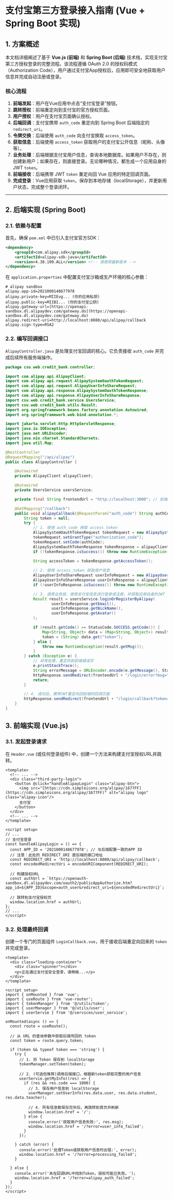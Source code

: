 
# 支付宝第三方登录接入指南 (Vue + Spring Boot 实现)

## 1. 方案概述

本文档详细阐述了基于 **Vue.js (前端)** 和 **Spring Boot (后端)** 技术栈，实现支付宝第三方授权登录的完整流程。该流程遵循 OAuth 2.0 的授权码模式（Authorization Code），用户通过支付宝App授权后，应用即可安全地获取用户信息并完成自动注册或登录。

### 核心流程

1.  **前端发起**：用户在Vue应用中点击“支付宝登录”按钮。
2.  **跳转授权**：前端重定向到支付宝的官方授权页面。
3.  **用户授权**：用户在支付宝页面确认授权。
4.  **后端回调**：支付宝携带 `auth_code` 重定向到 Spring Boot 后端指定的 `redirect_uri`。
5.  **令牌交换**：后端使用 `auth_code` 向支付宝换取 `access_token`。
6.  **获取信息**：后端使用 `access_token` 获取用户的支付宝公开信息（昵称、头像等）。
7.  **业务处理**：后端根据支付宝用户信息，查询本地数据库。如果用户不存在，则创建新用户；如果存在，则直接登录。无论哪种情况，都生成一个应用自身的 JWT `token`。
8.  **前端接收**：后端携带 JWT `token` 重定向回 Vue 应用的特定回调页面。
9.  **完成登录**：Vue应用获取 `token`，保存到本地存储（localStorage），并更新用户状态，完成整个登录闭环。

---

## 2. 后端实现 (Spring Boot)

### 2.1. 依赖与配置

首先，确保 `pom.xml` 中已引入支付宝官方SDK：

```xml
<dependency>
    <groupId>com.alipay.sdk</groupId>
    <artifactId>alipay-sdk-java</artifactId>
    <version>4.38.100.ALL</version> <!-- 请使用最新版本 -->
</dependency>
```

在 `application.properties` 中配置支付宝沙箱或生产环境的核心参数：

```properties
# alipay sandbox
alipay.app-id=2021000148677978
alipay.private-key=MIIEvg... (你的应用私钥)
alipay.public-key=MIIBI... (你的支付宝公钥)
alipay.gateway-url=[https://openapi-sandbox.dl.alipaydev.com/gateway.do](https://openapi-sandbox.dl.alipaydev.com/gateway.do)
alipay.redirect-uri=http://localhost:8080/api/alipay/callback
alipay.sign-type=RSA2
```

### 2.2. 编写回调接口

`AlipayController.java` 是处理支付宝回调的核心。它负责接收 `auth_code` 并完成后续所有服务端操作。

```java
package csu.web.credit_bank.controller;

import com.alipay.api.AlipayClient;
import com.alipay.api.request.AlipaySystemOauthTokenRequest;
import com.alipay.api.request.AlipayUserInfoShareRequest;
import com.alipay.api.response.AlipaySystemOauthTokenResponse;
import com.alipay.api.response.AlipayUserInfoShareResponse;
import csu.web.credit_bank.service.UsersService;
import csu.web.credit_bank.utils.Result;
import org.springframework.beans.factory.annotation.Autowired;
import org.springframework.web.bind.annotation.*;

import jakarta.servlet.http.HttpServletResponse;
import java.io.IOException;
import java.net.URLEncoder;
import java.nio.charset.StandardCharsets;
import java.util.Map;

@RestController
@RequestMapping("/api/alipay")
public class AlipayController {

    @Autowired
    private AlipayClient alipayClient;

    @Autowired
    private UsersService usersService;

    private final String frontendUrl = "http://localhost:3000"; // 前端应用地址

    @GetMapping("/callback")
    public void alipayCallback(@RequestParam("auth_code") String authCode, HttpServletResponse httpResponse) throws IOException {
        String token = null;
        try {
            // 1. 使用 auth_code 换取 access_token
            AlipaySystemOauthTokenRequest tokenRequest = new AlipaySystemOauthTokenRequest();
            tokenRequest.setGrantType("authorization_code");
            tokenRequest.setCode(authCode);
            AlipaySystemOauthTokenResponse tokenResponse = alipayClient.execute(tokenRequest);
            if (!tokenResponse.isSuccess()) throw new RuntimeException("Failed to exchange token");
            
            String accessToken = tokenResponse.getAccessToken();

            // 2. 使用 access_token 获取用户信息
            AlipayUserInfoShareRequest userInfoRequest = new AlipayUserInfoShareRequest();
            AlipayUserInfoShareResponse userInfoResponse = alipayClient.execute(userInfoRequest, accessToken);
            if (!userInfoResponse.isSuccess()) throw new RuntimeException("Failed to get user info");

            // 3. 调用业务层，使用支付宝信息进行登录或注册，并获取应用自身的JWT
            Result result = usersService.loginOrRegisterByAlipay(
                    userInfoResponse.getEmail(),
                    userInfoResponse.getNickName(),
                    userInfoResponse.getAvatar()
            );

            if (result.getCode() == StatusCode.SUCCESS.getCode()) {
                Map<String, Object> data = (Map<String, Object>) result.getData();
                token = (String) data.get("token");
            } else {
                throw new RuntimeException(result.getMsg());
            }
        } catch (Exception e) {
            // 异常处理，重定向到前端错误页
            e.printStackTrace();
            String errorMessage = URLEncoder.encode(e.getMessage(), StandardCharsets.UTF_8);
            httpResponse.sendRedirect(frontendUrl + "/login/error?msg=" + errorMessage);
            return;
        }

        // 4. 成功后，携带JWT重定向回前端的回调页面
        httpResponse.sendRedirect(frontendUrl + "/login/callback?token=" + token);
    }
}
```

## 3. 前端实现 (Vue.js)

### 3.1. 发起登录请求

在 `Header.vue` (或任何登录组件) 中，创建一个方法来构建支付宝授权URL并跳转。

```vue
<template>
  <!-- ... -->
  <div class="third-party-login">
    <button @click="handleAlipayLogin" class="alipay-btn">
      <img src="[https://cdn.simpleicons.org/alipay/1677FF](https://cdn.simpleicons.org/alipay/1677FF)" alt="alipay logo" class="alipay-icon"/>
      支付宝
    </button>
  </div>
  <!-- ... -->
</template>

<script setup>
// ...
// 支付宝登录
const handleAlipayLogin = () => {
  const APP_ID = '2021000148677978'; // 与后端配置一致的APP ID
  // 注意：此处的 REDIRECT_URI 是后端的接口地址
  const REDIRECT_URI = 'http://localhost:8080/api/alipay/callback'; 
  const encodedRedirectUri = encodeURIComponent(REDIRECT_URI);
  
  // 构建授权URL
  const authUrl = `https://openauth-sandbox.dl.alipaydev.com/oauth2/publicAppAuthorize.htm?app_id=${APP_ID}&scope=auth_user&redirect_uri=${encodedRedirectUri}`;
  
  // 跳转到支付宝授权页
  window.location.href = authUrl;
};
// ...
</script>
```

### 3.2. 处理最终回调

创建一个专门的页面组件 `LoginCallback.vue`，用于接收后端重定向回来的 `token` 并完成登录。

```vue
<template>
  <div class="loading-container">
    <div class="spinner"></div>
    <p>正在通过支付宝安全登录，请稍候...</p>
  </div>
</template>

<script setup>
import { onMounted } from 'vue';
import { useRoute } from 'vue-router';
import { tokenManager } from '@/utils/token';
import { userManager } from '@/utils/user';
import { userServie } from '@/services/user_service';

onMounted(async () => {
  const route = useRoute();

  // 从 URL 的查询参数中获取后端传回的 token
  const token = route.query.token;

  if (token && typeof token === 'string') {
    try {
      // 1. 将 Token 保存到 localStorage
      tokenManager.setToken(token);

      // 2. (可选但推荐)调用后端接口，根据新token获取完整的用户信息
      userServie.getMyInfo((res) => {
        if (res && res.code === 1000) {
          // 3. 保存用户信息到 localStorage
          userManager.setUserInfo(res.data.user, res.data.student, res.data.teacher);

          // 4. 所有信息都保存完毕后，再跳转到首页并刷新
          window.location.href = '/';
        } else {
          console.error('获取用户信息失败:', res.msg);
          window.location.href = '/?error=user_info_failed';
        }
      });

    } catch (error) {
      console.error('处理Token或获取用户信息时出错:', error);
      window.location.href = '/?error=processing_failed';
    }

  } else {
    console.error('未在回调URL中找到Token，授权可能已失败。');
    window.location.href = '/?error=alipay_auth_failed';
  }
});
</script>
```